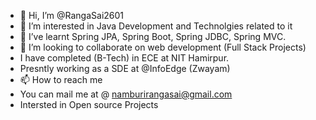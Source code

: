 - 👋 Hi, I’m @RangaSai2601
- 👀 I’m interested in Java Development and Technolgies related to it
- 🌱 I’ve learnt Spring JPA, Spring Boot, Spring JDBC, Spring MVC.
- 💞️ I’m looking to collaborate on web development (Full Stack Projects)
- I have completed (B-Tech) in ECE at NIT Hamirpur.
- Presntly working as a SDE at @InfoEdge (Zwayam)
- 📫 How to reach me 
- You can mail me at @ namburirangasai@gmail.com
- Intersted in Open source Projects
<!---
RangaSai2601/RangaSai2601 is a ✨ special ✨ repository because its `README.md` (this file) appears on your GitHub profile.
You can click the Preview link to take a look at your changes.
--->
